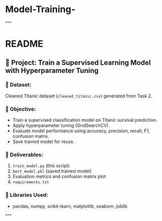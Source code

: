 # Model-Training-
"""
# README

## 📌 Project: Train a Supervised Learning Model with Hyperparameter Tuning

### 🔹 Dataset:
Cleaned Titanic dataset (`cleaned_titanic.csv`) generated from Task 2.

### 🔹 Objective:
- Train a supervised classification model on Titanic survival prediction.
- Apply hyperparameter tuning (GridSearchCV).
- Evaluate model performance using accuracy, precision, recall, F1, confusion matrix.
- Save trained model for reuse.

### 🔹 Deliverables:
1. `train_model.py` (this script)
2. `best_model.pkl` (saved trained model)
3. Evaluation metrics and confusion matrix plot
4. `requirements.txt`

### 🔹 Libraries Used:
- pandas, numpy, scikit-learn, matplotlib, seaborn, joblib

"""
